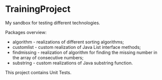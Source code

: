 TrainingProject
===============

My sandbox for testing different technologies.

Packages overview:
- algorithm - realizations of different sorting algorithms;
- customlist - custom realization of Java List interface methods;
- findmissing - realization of algorithm for finding the missing number in the array of consecutive numbers;
- substring - custom realizations of Java substring function.

This project contains Unit Tests.
